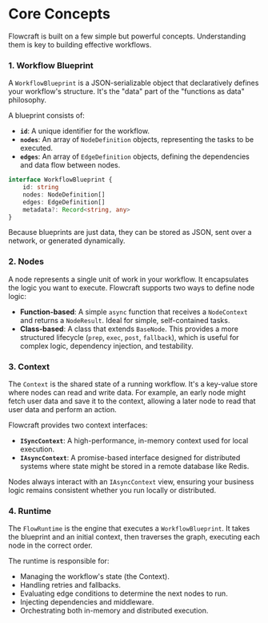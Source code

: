 # Core Concepts

Flowcraft is built on a few simple but powerful concepts. Understanding them is key to building effective workflows.

### 1. Workflow Blueprint

A `WorkflowBlueprint` is a JSON-serializable object that declaratively defines your workflow's structure. It's the "data" part of the "functions as data" philosophy.

A blueprint consists of:
-   **`id`**: A unique identifier for the workflow.
-   **`nodes`**: An array of `NodeDefinition` objects, representing the tasks to be executed.
-   **`edges`**: An array of `EdgeDefinition` objects, defining the dependencies and data flow between nodes.

```typescript
interface WorkflowBlueprint {
	id: string
	nodes: NodeDefinition[]
	edges: EdgeDefinition[]
	metadata?: Record<string, any>
}
```

Because blueprints are just data, they can be stored as JSON, sent over a network, or generated dynamically.

### 2. Nodes

A node represents a single unit of work in your workflow. It encapsulates the logic you want to execute. Flowcraft supports two ways to define node logic:

-   **Function-based**: A simple `async` function that receives a `NodeContext` and returns a `NodeResult`. Ideal for simple, self-contained tasks.
-   **Class-based**: A class that extends `BaseNode`. This provides a more structured lifecycle (`prep`, `exec`, `post`, `fallback`), which is useful for complex logic, dependency injection, and testability.

### 3. Context

The `Context` is the shared state of a running workflow. It's a key-value store where nodes can read and write data. For example, an early node might fetch user data and save it to the context, allowing a later node to read that user data and perform an action.

Flowcraft provides two context interfaces:
-   **`ISyncContext`**: A high-performance, in-memory context used for local execution.
-   **`IAsyncContext`**: A promise-based interface designed for distributed systems where state might be stored in a remote database like Redis.

Nodes always interact with an `IAsyncContext` view, ensuring your business logic remains consistent whether you run locally or distributed.

### 4. Runtime

The `FlowRuntime` is the engine that executes a `WorkflowBlueprint`. It takes the blueprint and an initial context, then traverses the graph, executing each node in the correct order.

The runtime is responsible for:
-   Managing the workflow's state (the Context).
-   Handling retries and fallbacks.
-   Evaluating edge conditions to determine the next nodes to run.
-   Injecting dependencies and middleware.
-   Orchestrating both in-memory and distributed execution.
